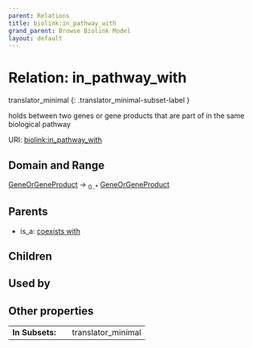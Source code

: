 ```yaml
---
parent: Relations
title: biolink:in_pathway_with
grand_parent: Browse Biolink Model
layout: default
---
```


# Relation: in_pathway_with

translator_minimal
{: .translator_minimal-subset-label }


holds between two genes or gene products that are part of in the same biological pathway

URI: [biolink:in_pathway_with](https://w3id.org/biolink/vocab/in_pathway_with)

## Domain and Range

[GeneOrGeneProduct](GeneOrGeneProduct.md) ->  <sub>0..*</sub> [GeneOrGeneProduct](GeneOrGeneProduct.md)

## Parents

 *  is_a: [coexists with](coexists_with.md)

## Children


## Used by


## Other properties

|  |  |  |
| --- | --- | --- |
| **In Subsets:** | | translator_minimal |


